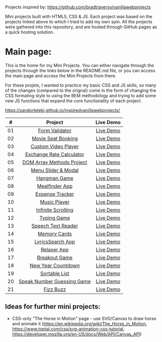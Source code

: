 Projects inspired by: https://github.com/bradtraversy/vanillawebprojects

Mini projects built with HTML5, CSS & JS. Each project was based on the projects linked above to which I tried to add my own spin. All the projects were gathered into this repository, and are hosted through GitHub pages as a quick hosting solution.

# Main page: 
This is the home for my Mini Projects. You can either navigate through the projects through the links below in the README.md file, or you can access the main page and access the Mini Projects from there.

For these projets, I wanted to practice my basic CSS and JS skills, so many of the changes (compared to the orignal) come in the form of changing the CSS formating style to using the BEM methodology and trying to add some new JS functions that expand the core functionality of each project.

https://sandorteleki.github.io/inspiredvanillawebprojects/


|  #  |            Project             | Live Demo |
| :-: | :----------------------------: | :-------: |
| 01  |       [Form Validator](https://github.com/SandorTeleki/inspiredvanillawebprojects/tree/main/form-validator)       | [Live Demo](https://sandorteleki.github.io/inspiredvanillawebprojects/form-validator/index.html)  |
| 02  |     [Movie Seat Booking](https://github.com/SandorTeleki/inspiredvanillawebprojects/tree/main/movie-seat-booking)    | [Live Demo](https://sandorteleki.github.io/inspiredvanillawebprojects/movie-seat-booking/index.html)  |
| 03  |    [Custom Video Player](https://github.com/SandorTeleki/inspiredvanillawebprojects/tree/main/custom-video-player)     | [Live Demo](https://sandorteleki.github.io/inspiredvanillawebprojects/custom-video-player/index.html)  |
| 04  |  [Exchange Rate Calculator](https://github.com/SandorTeleki/inspiredvanillawebprojects/tree/main/exchange-rate)  | [Live Demo](https://sandorteleki.github.io/inspiredvanillawebprojects/exchange-rate/index.html)  |
| 05  | [DOM Array Methods Project](https://github.com/SandorTeleki/inspiredvanillawebprojects/tree/main/dom-array-methods)  | [Live Demo](https://sandorteleki.github.io/inspiredvanillawebprojects/dom-array-methods/index.html)  |
| 06  |    [Menu Slider & Modal](https://github.com/SandorTeleki/inspiredvanillawebprojects/tree/main/modal-menu-slider)    | [Live Demo](https://sandorteleki.github.io/inspiredvanillawebprojects/modal-menu-slider/index.html)  |
| 07  |        [Hangman Game](https://github.com/SandorTeleki/inspiredvanillawebprojects/tree/main/hangman)       | [Live Demo](https://sandorteleki.github.io/inspiredvanillawebprojects/hangman/index.html)  |
| 08  |       [Mealfinder App](https://github.com/SandorTeleki/inspiredvanillawebprojects/tree/main/meal-finder)      | [Live Demo](https://sandorteleki.github.io/inspiredvanillawebprojects/meal-finder/index.html)  |
| 09  |      [Expense Tracker](https://github.com/SandorTeleki/inspiredvanillawebprojects/tree/main/expense-tracker)       | [Live Demo](https://sandorteleki.github.io/inspiredvanillawebprojects/expense-tracker/index.html)  |
| 10  |        [Music Player](https://github.com/SandorTeleki/inspiredvanillawebprojects/tree/main/music-player)       | [Live Demo](https://sandorteleki.github.io/inspiredvanillawebprojects/music-player/index.html)  |
| 11  |     [Infinite Scrolling](https://github.com/SandorTeleki/inspiredvanillawebprojects/tree/main/infinite-scroll-blog)     | [Live Demo](https://sandorteleki.github.io/inspiredvanillawebprojects/infinite-scroll-blog/index.html)  |
| 12  |        [Typing Game](https://github.com/SandorTeleki/inspiredvanillawebprojects/tree/main/typing-game)     | [Live Demo](https://sandorteleki.github.io/inspiredvanillawebprojects/typing-game/index.html)  |
| 13  |     [Speech Text Reader](https://github.com/SandorTeleki/inspiredvanillawebprojects/tree/main/speech-text-reader)    | [Live Demo](https://sandorteleki.github.io/inspiredvanillawebprojects/speech-text-reader/index.html)  |
| 14  |        [Memory Cards](https://github.com/SandorTeleki/inspiredvanillawebprojects/tree/main/memory-cards)     | [Live Demo](https://sandorteleki.github.io/inspiredvanillawebprojects/memory-cards/index.html)  |
| 15  |      [LyricsSearch App](https://github.com/SandorTeleki/inspiredvanillawebprojects/tree/main/lyrics-search)     | [Live Demo](https://sandorteleki.github.io/inspiredvanillawebprojects/lyrics-search/index.html)  |
| 16  |        [Relaxer App](https://github.com/SandorTeleki/inspiredvanillawebprojects/tree/main/relaxer-app)       | [Live Demo](https://sandorteleki.github.io/inspiredvanillawebprojects/relaxer-app/index.html)  |
| 17  |       [Breakout Game](https://github.com/SandorTeleki/inspiredvanillawebprojects/tree/main/breakout-game)       | [Live Demo](https://sandorteleki.github.io/inspiredvanillawebprojects/breakout-game/index.html)  |
| 18  |     [New Year Countdown](https://github.com/SandorTeleki/inspiredvanillawebprojects/tree/main/new-year-countdown)   | [Live Demo](https://sandorteleki.github.io/inspiredvanillawebprojects/new-year-countdown/index.html)  |
| 19  |       [Sortable List](https://github.com/SandorTeleki/inspiredvanillawebprojects/tree/main/sortable-list)       | [Live Demo](https://sandorteleki.github.io/inspiredvanillawebprojects/sortable-list/index.html)  |
| 20  | [Speak Number Guessing Game](https://github.com/SandorTeleki/inspiredvanillawebprojects/tree/main/speak-number-guess) | [Live Demo](https://sandorteleki.github.io/inspiredvanillawebprojects/speak-number-guess/index.html)  |
| 21 | [Fizz Buzz](https://github.com/SandorTeleki/inspiredvanillawebprojects/tree/main/fizz-buzz) | [Live Demo](https://sandorteleki.github.io/inspiredvanillawebprojects/fizz-buzz/index.html)  |

## Ideas for further mini projects:
- CSS-only "The Horse in Motion" page - use SVG/Canvas to draw horse and animate it (https://en.wikipedia.org/wiki/The_Horse_in_Motion, https://www.toptal.com/css/svg-animation-css-tutorial, https://developer.mozilla.org/en-US/docs/Web/API/Canvas_API)